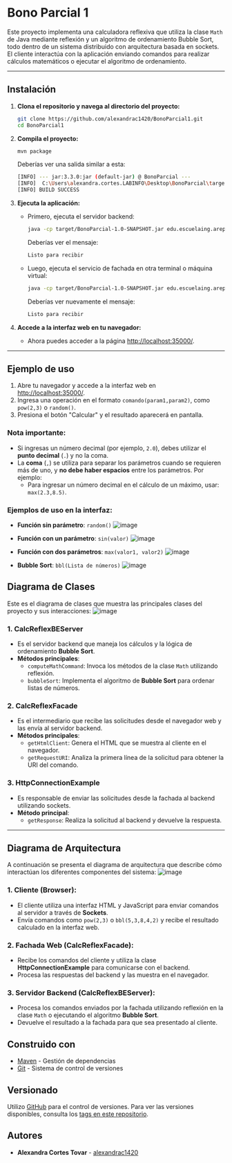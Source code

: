 # Bono Parcial 1

Este proyecto implementa una calculadora reflexiva que utiliza la clase `Math` de Java mediante reflexión y un algoritmo de ordenamiento Bubble Sort, todo dentro de un sistema distribuido con arquitectura basada en sockets. El cliente interactúa con la aplicación enviando comandos para realizar cálculos matemáticos o ejecutar el algoritmo de ordenamiento.

---

## Instalación

1. **Clona el repositorio y navega al directorio del proyecto:**

    ```sh
    git clone https://github.com/alexandrac1420/BonoParcial1.git
    cd BonoParcial1
    ```

2. **Compila el proyecto:**

    ```sh
    mvn package
    ```

    Deberías ver una salida similar a esta:

    ```sh
    [INFO] --- jar:3.3.0:jar (default-jar) @ BonoParcial ---
    [INFO]  C:\Users\alexandra.cortes.LABINFO\Desktop\BonoParcial\target\BonoParcial-1.0-SNAPSHOT.jar
    [INFO] BUILD SUCCESS
    ```

3. **Ejecuta la aplicación:**

    - Primero, ejecuta el servidor backend:
    
      ```sh
      java -cp target/BonoParcial-1.0-SNAPSHOT.jar edu.escuelaing.arep.CalcReflexBEServer
      ```

      Deberías ver el mensaje:

      ```sh
      Listo para recibir
      ```

    - Luego, ejecuta el servicio de fachada en otra terminal o máquina virtual:

      ```sh
      java -cp target/BonoParcial-1.0-SNAPSHOT.jar edu.escuelaing.arep.CalcReflexFacade
      ```

      Deberías ver nuevamente el mensaje:

      ```sh
      Listo para recibir
      ```

4. **Accede a la interfaz web en tu navegador:**

    - Ahora puedes acceder a la página [http://localhost:35000/](http://localhost:35000/).

---

## Ejemplo de uso

1. Abre tu navegador y accede a la interfaz web en [http://localhost:35000/](http://localhost:35000/).
2. Ingresa una operación en el formato `comando(param1,param2)`, como `pow(2,3)` o `random()`.
3. Presiona el botón "Calcular" y el resultado aparecerá en pantalla.

### Nota importante:
- Si ingresas un número decimal (por ejemplo, `2.0`), debes utilizar el **punto decimal** (`.`) y no la coma.
- La **coma** (`,`) se utiliza para separar los parámetros cuando se requieren más de uno, y **no debe haber espacios** entre los parámetros. Por ejemplo:
  - Para ingresar un número decimal en el cálculo de un máximo, usar: `max(2.3,8.5)`.

### Ejemplos de uso en la interfaz:
- **Función sin parámetro**: `random()`
  ![image](https://github.com/user-attachments/assets/03a2baed-2c3b-4ab6-a2d0-275c31894f9d)
  
- **Función con un parámetro**: `sin(valor)`
  ![image](https://github.com/user-attachments/assets/597a57a0-cd30-48e9-90ea-61d4ba91ef5b)

- **Función con dos parámetros**: `max(valor1, valor2)`
  ![image](https://github.com/user-attachments/assets/339bfad4-4733-4032-a059-6ef653fe9dae)

- **Bubble Sort**: `bbl(Lista de números)`
  ![image](https://github.com/user-attachments/assets/bd9330b7-9b89-4dec-a7b5-86a58272b710)


## Diagrama de Clases

Este es el diagrama de clases que muestra las principales clases del proyecto y sus interacciones:
![image](https://github.com/user-attachments/assets/03a2baed-2c3b-4ab6-a2d0-275c31894f9d)

### 1. **CalcReflexBEServer**
   - Es el servidor backend que maneja los cálculos y la lógica de ordenamiento **Bubble Sort**.
   - **Métodos principales**:
     - `computeMathCommand`: Invoca los métodos de la clase `Math` utilizando reflexión.
     - `bubbleSort`: Implementa el algoritmo de **Bubble Sort** para ordenar listas de números.

### 2. **CalcReflexFacade**
   - Es el intermediario que recibe las solicitudes desde el navegador web y las envía al servidor backend.
   - **Métodos principales**:
     - `getHtmlClient`: Genera el HTML que se muestra al cliente en el navegador.
     - `getRequestURI`: Analiza la primera línea de la solicitud para obtener la URI del comando.

### 3. **HttpConnectionExample**
   - Es responsable de enviar las solicitudes desde la fachada al backend utilizando sockets.
   - **Método principal**:
     - `getResponse`: Realiza la solicitud al backend y devuelve la respuesta.

---

## Diagrama de Arquitectura

A continuación se presenta el diagrama de arquitectura que describe cómo interactúan los diferentes componentes del sistema:
![image](https://github.com/user-attachments/assets/03a2baed-2c3b-4ab6-a2d0-275c31894f9d)

### 1. **Cliente (Browser)**:
   - El cliente utiliza una interfaz HTML y JavaScript para enviar comandos al servidor a través de **Sockets**.
   - Envía comandos como `pow(2,3)` o `bbl(5,3,8,4,2)` y recibe el resultado calculado en la interfaz web.

### 2. **Fachada Web (CalcReflexFacade)**:
   - Recibe los comandos del cliente y utiliza la clase **HttpConnectionExample** para comunicarse con el backend.
   - Procesa las respuestas del backend y las muestra en el navegador.

### 3. **Servidor Backend (CalcReflexBEServer)**:
   - Procesa los comandos enviados por la fachada utilizando reflexión en la clase `Math` o ejecutando el algoritmo **Bubble Sort**.
   - Devuelve el resultado a la fachada para que sea presentado al cliente.


## Construido con

* [Maven](https://maven.apache.org/) - Gestión de dependencias
* [Git](http://git-scm.com/) - Sistema de control de versiones

## Versionado

Utilizo [GitHub](https://github.com/) para el control de versiones. Para ver las versiones disponibles, consulta los [tags en este repositorio](https://github.com/alexandrac1420/BonoParcial1.git).

## Autores

* **Alexandra Cortes Tovar** - [alexandrac1420](https://github.com/alexandrac1420)
